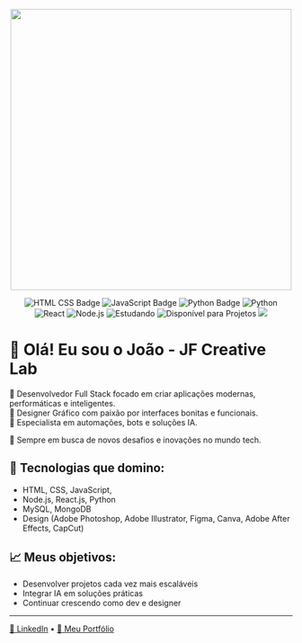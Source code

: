 <p align="center">
  <img src="https://media.giphy.com/media/26ufnwz3wDUli7GU0/giphy.gif" width="500px" />
</p>

<p align="center">
  <img src="https://img.shields.io/badge/HTML%20%2F%20CSS-Ready-purple?style=for-the-badge" alt="HTML CSS Badge"/>
  <img src="https://img.shields.io/badge/JavaScript-Developer-purple?style=for-the-badge" alt="JavaScript Badge"/>
  <img src="https://img.shields.io/badge/Python-Coder-purple?style=for-the-badge" alt="Python Badge"/>
  <img src="https://img.shields.io/badge/Python-%233776AB?style=for-the-badge&logo=python&logoColor=white" alt="Python"/>
  <img src="https://img.shields.io/badge/React-%2361DAFB?style=for-the-badge&logo=react&logoColor=black" alt="React"/>
  <img src="https://img.shields.io/badge/Node.js-%23339933?style=for-the-badge&logo=node.js&logoColor=white" alt="Node.js"/>
  <img src="https://img.shields.io/badge/Estudando_Novas_Tecnologias-Always-yellow?style=for-the-badge" alt="Estudando"/>
  <img src="https://img.shields.io/badge/Disponível_para_Projetos-Yes-brightgreen?style=for-the-badge" alt="Disponível para Projetos"/>
  <img src="https://img.shields.io/badge/Contributing-Open%20Source-%237159c1?style=for-the-badge&logo=github"/>
</p>

# 👋 Olá! Eu sou o João - JF Creative Lab

🔵 Desenvolvedor Full Stack focado em criar aplicações modernas, performáticas e inteligentes.  
🎨 Designer Gráfico com paixão por interfaces bonitas e funcionais.  
🤖 Especialista em automações, bots e soluções IA.  

🚀 Sempre em busca de novos desafios e inovações no mundo tech.

## 💼 Tecnologias que domino:
- HTML, CSS, JavaScript,
- Node.js, React.js, Python
- MySQL, MongoDB
- Design (Adobe Photoshop, Adobe Illustrator, Figma, Canva, Adobe After Effects, CapCut)

## 📈 Meus objetivos:
- Desenvolver projetos cada vez mais escaláveis
- Integrar IA em soluções práticas
- Continuar crescendo como dev e designer

---

[🔗 LinkedIn](https://linkedin.com/in/jfcreativelab) • [🚀 Meu Portfólio](https://seusite.com)
